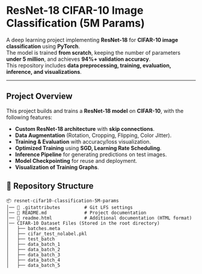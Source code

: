 # ResNet-18 CIFAR-10 Image Classification (5M Params)

A deep learning project implementing **ResNet-18** for **CIFAR-10 image classification** using **PyTorch**.  
The model is trained **from scratch**, keeping the number of parameters **under 5 million**, and achieves **94%+ validation accuracy**.  
This repository includes **data preprocessing, training, evaluation, inference, and visualizations**.

---

## **Project Overview**
This project builds and trains a **ResNet-18 model** on **CIFAR-10**, with the following features:
- **Custom ResNet-18 architecture** with **skip connections**.
- **Data Augmentation** (Rotation, Cropping, Flipping, Color Jitter).
- **Training & Evaluation** with accuracy/loss visualization.
- **Optimized Training** using **SGD, Learning Rate Scheduling**.
- **Inference Pipeline** for generating predictions on test images.
- **Model Checkpointing** for reuse and deployment.
- **Visualization of Training Graphs**.

## 📌 **Repository Structure**
```plaintext
📦 resnet-cifar10-classification-5M-params
│── 📄 .gitattributes         # Git LFS settings
│── 📄 README.md              # Project documentation
│── 📄 readme.html            # Additional documentation (HTML format)
│── CIFAR-10 Dataset Files (Stored in the root directory)
│   ├── batches.meta
│   ├── cifar_test_nolabel.pkl
│   ├── test_batch
│   ├── data_batch_1
│   ├── data_batch_2
│   ├── data_batch_3
│   ├── data_batch_4
│   ├── data_batch_5
